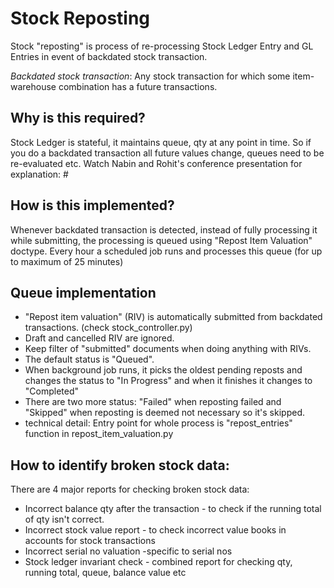 # Stock Reposting

Stock "reposting" is process of re-processing Stock Ledger Entry and GL Entries
in event of backdated stock transaction.

*Backdated stock transaction*: Any stock transaction for which some
item-warehouse combination has a future transactions.

## Why is this required?
Stock Ledger is stateful, it maintains queue, qty at any
point in time. So if you do a backdated transaction all future values change,
queues need to be re-evaluated etc. Watch Nabin and Rohit's conference
presentation for explanation: #

## How is this implemented?
Whenever backdated transaction is detected, instead of
fully processing it while submitting, the processing is queued using "Repost
Item Valuation" doctype. Every hour a scheduled job runs and processes this
queue (for up to maximum of 25 minutes)


## Queue implementation
- "Repost item valuation" (RIV) is automatically submitted from backdated transactions. (check stock_controller.py)
- Draft and cancelled RIV are ignored.
- Keep filter of "submitted" documents when doing anything with RIVs.
- The default status is "Queued".
- When background job runs, it picks the oldest pending reposts and changes the status to "In Progress" and when it finishes it
changes to "Completed"
- There are two more status: "Failed" when reposting failed and "Skipped" when reposting is deemed not necessary so it's skipped.
- technical detail: Entry point for whole process is "repost_entries" function in repost_item_valuation.py


## How to identify broken stock data:
There are 4 major reports for checking broken stock data:
- Incorrect balance qty after the transaction - to check if the running total of qty isn't correct.
- Incorrect stock value report - to check incorrect value books in accounts for stock transactions
- Incorrect serial no valuation -specific to serial nos
- Stock ledger invariant check - combined report for checking qty, running total, queue, balance value etc
